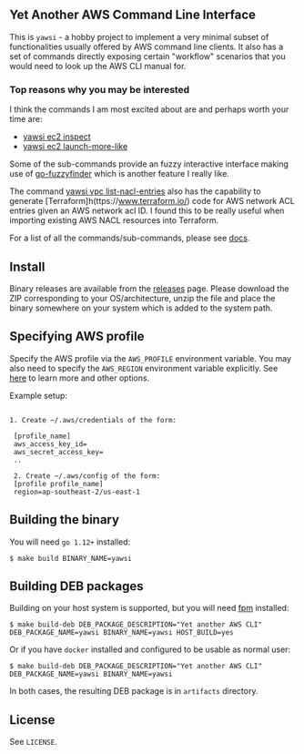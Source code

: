## Yet Another AWS Command Line Interface

This is `yawsi` - a hobby project to implement a very minimal
subset of functionalities usually offered by AWS command line clients. It also has a set
of commands directly exposing certain "workflow" scenarios that you would need to
look up the AWS CLI manual for. 

### Top reasons why you may be interested

I think the commands I am most excited about are and perhaps worth your time are:

- [yawsi ec2 inspect](./docs/yawsi_ec2_inspect.md)
- [yawsi ec2 launch-more-like](./docs/yawsi_ec2_launch-more-like.md)

Some of the sub-commands provide an fuzzy interactive interface making use of 
[go-fuzzyfinder](https://github.com/ktr0731/go-fuzzyfinder) which is another feature I really like.

The command [yawsi vpc list-nacl-entries](./docs/yawsi_vpc_list-nacl-entries.md) also has the capability
to generate [Terraform]h(ttps://www.terraform.io/) code for AWS network ACL entries given an AWS network acl ID.
I found this to be really useful when importing existing AWS NACL resources into Terraform.

For a list of all the commands/sub-commands, please see [docs](./docs/yawsi.md).


## Install

Binary releases are available from the [releases](https://github.com/amitsaha/yawsi/releases) page. 
Please download the ZIP corresponding to your OS/architecture, unzip the file and place the binary somewhere
on your system which is added to the system path. 


## Specifying AWS profile

Specify the AWS profile via the `AWS_PROFILE` environment variable. You may also need to specify
the `AWS_REGION` environment variable explicitly. See [here](https://docs.aws.amazon.com/sdk-for-go/v1/developer-guide/configuring-sdk.html) to learn more and other
options.

Example setup:

```

1. Create ~/.aws/credentials of the form:

 [profile_name]
 aws_access_key_id=
 aws_secret_access_key=
 ..

 2. Create ~/.aws/config of the form:
 [profile profile_name]
 region=ap-southeast-2/us-east-1

 ```


## Building the binary

You will need `go 1.12+` installed:

```
$ make build BINARY_NAME=yawsi
```

## Building DEB packages

Building on your host system is supported, but you will need
[fpm](https://github.com/jordansissel/fpm) installed:

```
$ make build-deb DEB_PACKAGE_DESCRIPTION="Yet another AWS CLI" DEB_PACKAGE_NAME=yawsi BINARY_NAME=yawsi HOST_BUILD=yes
```

Or if you have `docker` installed and configured to be usable as
normal user:

```
$ make build-deb DEB_PACKAGE_DESCRIPTION="Yet another AWS CLI" DEB_PACKAGE_NAME=yawsi BINARY_NAME=yawsi
```

In both cases, the resulting DEB package is in `artifacts` directory.

## License

See `LICENSE`.
